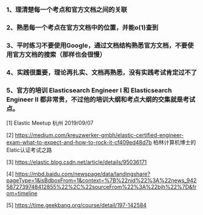 ### 1、理清楚每一个考点和官方文档之间的关联

### 2、熟悉每一个考点在官方文档中的位置，并能o(1)查到

### 3、平时练习不要使用Google，通过文档结构熟悉官方文档，不要使用官方文档的搜索（那样也会很慢）

### 4、实践很重要，理论再扎实、文档再熟悉，没有实践考试肯定过不了

### 5、官方的培训 Elasticsearch Engineer I 和  Elasticsearch Engineer II 都非常贵，不过他的培训大纲和考点大纲的交集就是考试点。



[1] Elastic Meetup 杭州 2019/09/07

[2] https://medium.com/kreuzwerker-gmbh/elastic-certified-engineer-exam-what-to-expect-and-how-to-rock-it-cf409ed48d7b
柏林计算机博士的Elatic认证考试之路

[3] https://elastic.blog.csdn.net/article/details/95036171

[4] https://mbd.baidu.com/newspage/data/landingshare?pageType=1&isBdboxFrom=1&context=%7B%22nid%22%3A%22news_9425872739748412855%22%2C%22sourceFrom%22%3A%22bjh%22%7D&from=timeline

[5] https://time.geekbang.org/course/detail/197-142584

